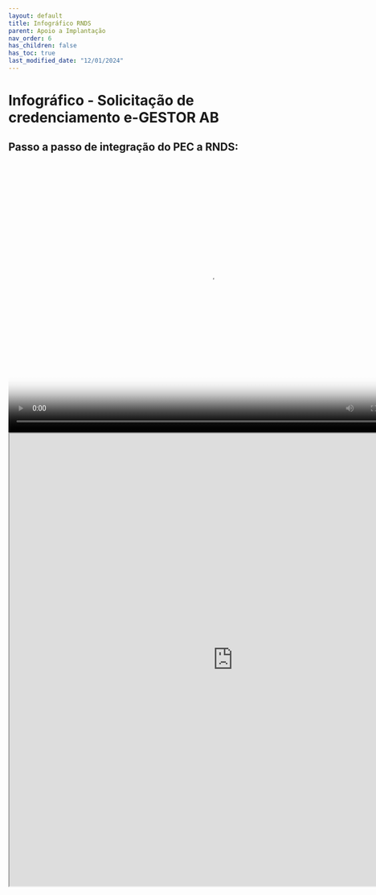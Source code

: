 ```yaml
---
layout: default
title: Infográfico RNDS
parent: Apoio a Implantação
nav_order: 6
has_children: false
has_toc: true
last_modified_date: "12/01/2024"
---
```


# Infográfico - Solicitação de credenciamento e-GESTOR AB
## Passo a passo de integração do PEC a RNDS:

<br>

<video width="800" height="520" controls="controls" autoplay="autoplay" poster="capa_linux.png">
  <source src="https://saps-ms.github.io/Manual-eSUS_APS/certificado.mp4" type="video/mp4">
</video>

<iframe src="https://saps-ms.github.io/Manual-eSUS_APS/infografico.pdf" width="890px" height="900px"></iframe>


